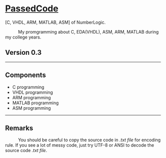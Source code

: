 # [PassedCode](https://github.com/caofanCPU/PassedCode)
[C, VHDL, ARM, MATLAB, ASM] of NumberLogic.

&ensp;&emsp;&ensp;&emsp;My promgramming about C, EDA(VHDL), ASM, ARM, MATLAB during my college years.

## Version 0.3  
***

## Components
- C programming
- VHDL programming
- ARM programming
- MATLAB programming
- ASM programming

***
## Remarks
&ensp;&emsp;&ensp;&emsp;You should be careful to copy the source code in *.txt file* for encoding rule. If you see a lot of messy code, just try UTF-8 or ANSI to decode the source code *.txt file*.

